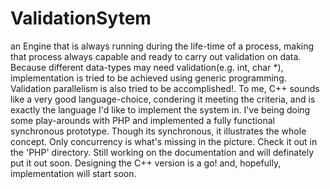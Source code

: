 # ValidationSytem
 an Engine that is always running during the life-time of a process, making that process always capable and ready to carry out validation on data. 
 Because different data-types may need validation(e.g. int, char *),  implementation is tried to be achieved using generic programming. 
 Validation parallelism is also tried to be accomplished!. To me, C++ sounds like a very good language-choice, condering it meeting the criteria, and is exactly the language I'd like to implement the system in.
 I've being doing some play-arounds with PHP and implemented a fully functional synchronous prototype. Though its synchronous, it illustrates the whole concept. Only concurrency is what's missing in the picture.
 Check it out in the 'PHP' directory. Still working on the documentation and will definately put it out soon.
 Designing the C++ version is a go! and, hopefully, implementation will start soon.

